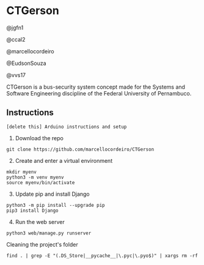 # CTGerson

@jgfn1

@ccal2

@marcellocordeiro

@EudsonSouza

@vvs17

CTGerson is a bus-security system concept made for the Systems and Software Engineering discipline of the Federal University of Pernambuco.

## Instructions

```[delete this] Arduino instructions and setup```

1. Download the repo

```console
git clone https://github.com/marcellocordeiro/CTGerson
```

2. Create and enter a virtual environment

```console
mkdir myenv
python3 -m venv myenv
source myenv/bin/activate
```

3. Update pip and install Django

```console
python3 -m pip install --upgrade pip
pip3 install Django
```

4. Run the web server

```console
python3 web/manage.py runserver
```

Cleaning the project's folder

```console
find . | grep -E "(.DS_Store|__pycache__|\.pyc|\.pyo$)" | xargs rm -rf
```